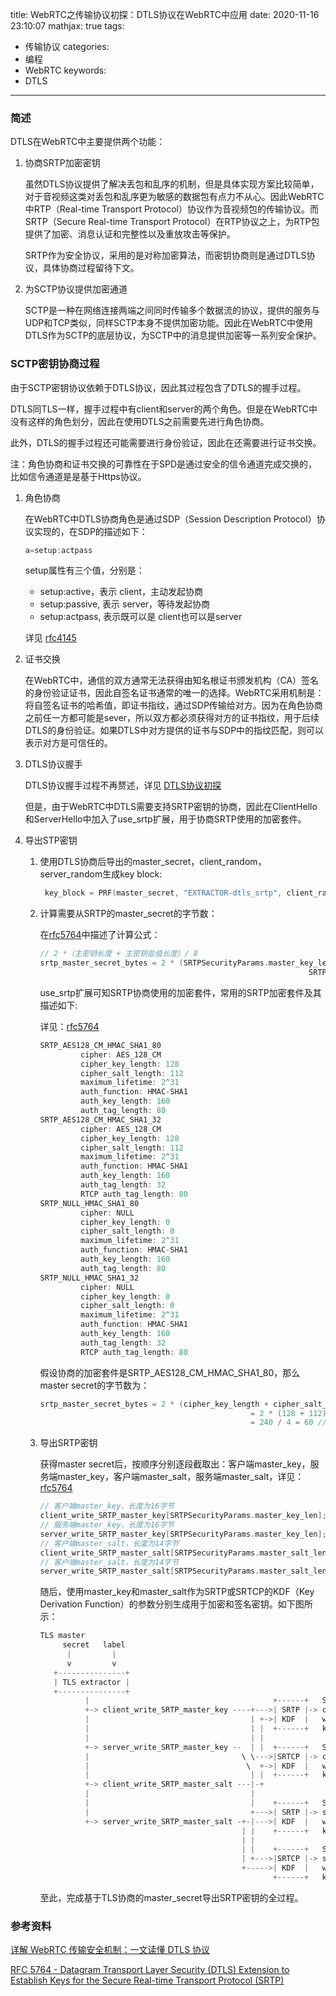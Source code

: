 title: WebRTC之传输协议初探：DTLS协议在WebRTC中应用
date: 2020-11-16 23:10:07
mathjax: true
tags:
- 传输协议
categories:
- 编程
- WebRTC
keywords:
- DTLS

---

### 简述

DTLS在WebRTC中主要提供两个功能：

1. 协商SRTP加密密钥
    
    虽然DTLS协议提供了解决丢包和乱序的机制，但是具体实现方案比较简单，对于音视频这类对丢包和乱序更为敏感的数据包有点力不从心。因此WebRTC中RTP（Real-time Transport Protocol）协议作为音视频包的传输协议。而SRTP（Secure Real-time Transport Protocol）在RTP协议之上，为RTP包提供了加密、消息认证和完整性以及重放攻击等保护。
    
    SRTP作为安全协议，采用的是对称加密算法，而密钥协商则是通过DTLS协议，具体协商过程留待下文。
    
2. 为SCTP协议提供加密通道
    
    SCTP是一种在网络连接两端之间同时传输多个数据流的协议，提供的服务与UDP和TCP类似，同样SCTP本身不提供加密功能。因此在WebRTC中使用DTLS作为SCTP的底层协议，为SCTP中的消息提供加密等一系列安全保护。
    
<!-- more -->

### SCTP密钥协商过程

由于SCTP密钥协议依赖于DTLS协议，因此其过程包含了DTLS的握手过程。

DTLS同TLS一样，握手过程中有client和server的两个角色。但是在WebRTC中没有这样的角色划分，因此在使用DTLS之前需要先进行角色协商。

此外，DTLS的握手过程还可能需要进行身份验证，因此在还需要进行证书交换。

注：角色协商和证书交换的可靠性在于SPD是通过安全的信令通道完成交换的，比如信令通道是是基于Https协议。

1. 角色协商
    
    在WebRTC中DTLS协商角色是通过SDP（Session Description Protocol）协议实现的，在SDP的描述如下：
    
    ```cpp
    a=setup:actpass
    ```
    
    setup属性有三个值，分别是：
    
    - setup:active，表示 client，主动发起协商
    - setup:passive, 表示 server，等待发起协商
    - setup:actpass, 表示既可以是 client也可以是server
    
    详见 [rfc4145](https://datatracker.ietf.org/doc/html/rfc4145#section-4.1)
    
2. 证书交换
    
    在WebRTC中，通信的双方通常无法获得由知名根证书颁发机构（CA）签名的身份验证证书，因此自签名证书通常的唯一的选择。WebRTC采用机制是：将自签名证书的哈希值，即证书指纹，通过SDP传输给对方。因为在角色协商之前任一方都可能是sever，所以双方都必须获得对方的证书指纹，用于后续DTLS的身份验证。如果DTLS中对方提供的证书与SDP中的指纹匹配，则可以表示对方是可信任的。
    
3. DTLS协议握手
    
    DTLS协议握手过程不再赘述，详见 [DTLS协议初探](/2020/11/10/WebRTC之传输协议：DTLS协议) 
    
    但是，由于WebRTC中DTLS需要支持SRTP密钥的协商，因此在ClientHello和ServerHello中加入了use_srtp扩展，用于协商SRTP使用的加密套件。
    
4. 导出STP密钥
    1. 使用DTLS协商后导出的master\_secret，client\_random，server\_random生成key block:
        
        ```cpp
         key_block = PRF(master_secret, "EXTRACTOR-dtls_srtp", client_random + server_random)[length]
        ```
        
    2. 计算需要从SRTP的master\_secret的字节数：
        
        在[rfc5764](https://datatracker.ietf.org/doc/html/rfc5764#section-4.2)中描述了计算公式：
        
        ```cpp
        // 2 *（主密钥长度 + 主密钥盐值长度）/ 8 
        srtp_master_secret_bytes = 2 * (SRTPSecurityParams.master_key_len + 
        														    SRTPSecurityParams.master_salt_len) bytes of data 
        ```
        
        use_srtp扩展可知SRTP协商使用的加密套件，常用的SRTP加密套件及其描述如下:
        
        详见：[rfc5764](https://datatracker.ietf.org/doc/html/rfc5764#section-4.1.2)
        
        ```cpp
        SRTP_AES128_CM_HMAC_SHA1_80
                 cipher: AES_128_CM
                 cipher_key_length: 128
                 cipher_salt_length: 112
                 maximum_lifetime: 2^31
                 auth_function: HMAC-SHA1
                 auth_key_length: 160
                 auth_tag_length: 80
        SRTP_AES128_CM_HMAC_SHA1_32
                 cipher: AES_128_CM
                 cipher_key_length: 128
                 cipher_salt_length: 112
                 maximum_lifetime: 2^31
                 auth_function: HMAC-SHA1
                 auth_key_length: 160
                 auth_tag_length: 32
                 RTCP auth_tag_length: 80
        SRTP_NULL_HMAC_SHA1_80
                 cipher: NULL
                 cipher_key_length: 0
                 cipher_salt_length: 0
                 maximum_lifetime: 2^31
                 auth_function: HMAC-SHA1
                 auth_key_length: 160
                 auth_tag_length: 80
        SRTP_NULL_HMAC_SHA1_32
                 cipher: NULL
                 cipher_key_length: 0
                 cipher_salt_length: 0
                 maximum_lifetime: 2^31
                 auth_function: HMAC-SHA1
                 auth_key_length: 160
                 auth_tag_length: 32
                 RTCP auth_tag_length: 80
        ```
        
        假设协商的加密套件是SRTP\_AES128\_CM\_HMAC\_SHA1\_80，那么master secret的字节数为：
        
        ```cpp
        srtp_master_secret_bytes = 2 * (cipher_key_length + cipher_salt_length) / 8
        											   = 2 * (128 + 112) / 8
        											   = 240 / 4 = 60 // 字节
        ```
        
    3. 导出SRTP密钥
        
        获得master secret后，按顺序分别逐段截取出：客户端master\_key，服务端master\_key，客户端master\_salt，服务端master\_salt，详见：[rfc5764](https://datatracker.ietf.org/doc/html/rfc5764#section-4.1.2)
        
        ```cpp
        // 客户端master_key，长度为16字节
        client_write_SRTP_master_key[SRTPSecurityParams.master_key_len];
        // 服务端master_key，长度为16字节
        server_write_SRTP_master_key[SRTPSecurityParams.master_key_len];
        // 客户端master_salt，长度为14字节
        client_write_SRTP_master_salt[SRTPSecurityParams.master_salt_len];
        // 客户端master_salt，长度为14字节
        server_write_SRTP_master_salt[SRTPSecurityParams.master_salt_len];
        ```
        
        随后，使用master\_key和master\_salt作为SRTP或SRTCP的KDF（Key Derivation Function）的参数分别生成用于加密和签名密钥。如下图所示：
        
        ```cpp
        TLS master
             secret   label
              |         |
              v         v
           +---------------+
           | TLS extractor |
           +---------------+
                  |                                         +------+   SRTP
                  +-> client_write_SRTP_master_key ----+--->| SRTP |-> client
                  |                                    | +->| KDF  |   write
                  |                                    | |  +------+   keys
                  |                                    | |
                  +-> server_write_SRTP_master_key --  | |  +------+   SRTCP
                  |                                  \ \--->|SRTCP |-> client
                  |                                   \  +->| KDF  |   write
                  |                                    | |  +------+   keys
                  +-> client_write_SRTP_master_salt ---|-+
                  |                                    |
                  |                                    |    +------+   SRTP
                  |                                    +--->| SRTP |-> server
                  +-> server_write_SRTP_master_salt -+-|--->| KDF  |   write
                                                     | |    +------+   keys
                                                     | |
                                                     | |    +------+   SRTCP
                                                     | +--->|SRTCP |-> server
                                                     +----->| KDF  |   write
                                                            +------+   keys
        ```
        
        至此，完成基于TLS协商的master\_secret导出SRTP密钥的全过程。
        
### 参考资料
[详解 WebRTC 传输安全机制：一文读懂 DTLS 协议](https://xie.infoq.cn/article/182f59ec77450fde2f87e2354)

[RFC 5764 - Datagram Transport Layer Security (DTLS) Extension to Establish Keys for the Secure Real-time Transport Protocol (SRTP)](https://datatracker.ietf.org/doc/html/rfc5764)